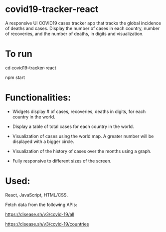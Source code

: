 # covid19-tracker-react

A responsive UI COVID19 cases tracker app that tracks the global incidence of deaths and cases. Display the number of cases in each country, number of recoveries, and the number of deaths, in digits and visualization.

# To run

cd covid19-tracker-react

npm start
 
# Functionalities:

- Widgets display # of cases, recoveries, deaths in digits, for each country in the world. 

- Display a table of total cases for each country in the world. 

- Visualization of cases using the world map. A greater number will be displayed with a bigger circle. 

- Visualization of the history of cases over the months using a graph.

- Fully responsive to different sizes of the screen.

# Used:

React, JavaScript, HTML/CSS.

Fetch data from the following APIs: 

https://disease.sh/v3/covid-19/all

https://disease.sh/v3/covid-19/countries
